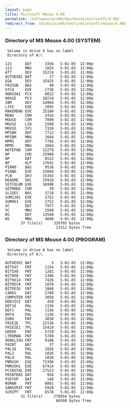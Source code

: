 ```yaml
---
layout: page
title: Microsoft Mouse 4.00
permalink: /software/pcx86/dev/mouse/microsoft/4.00/
redirect_from: /disks/pcx86/tools/microsoft/mouse/4.00/
---
```


### Directory of MS Mouse 4.00 (SYSTEM)

     Volume in drive A has no label
     Directory of A:\

    123      DEF      3356   5-01-85  12:00p
    123      MNU      1024   5-01-85  12:00p
    ATT      DEV     15224   5-01-85  12:00p
    AUTOEXEC BAT        17   5-01-85  12:00p
    EGA      DEV     15425   5-01-85  12:00p
    FRZSUB   BAS        48   5-01-85  12:00p
    GTCO     EXE      2736   5-01-85  12:00p
    HOKUSAI  PCX      8022   5-01-85  12:00p
    HOUSE    PCX     10210   5-01-85  12:00p
    IBM      DEV     14964   5-01-85  12:00p
    LIFE     EXE      2095   5-01-85  12:00p
    MAKEMENU EXE     25180   5-01-85  12:00p
    MENU     COM      2434   5-01-85  12:00p
    MOUSE    COM      7099   5-01-85  12:00p
    MOUSE    LIB      2560   5-01-85  12:00p
    MOUSE    SYS      7326   5-01-85  12:00p
    MPIBM    DEF      7712   5-01-85  12:00p
    MPIBM    MNU      1664   5-01-85  12:00p
    MPMS     DEF      7705   5-01-85  12:00p
    MPMS     MNU      1664   5-01-85  12:00p
    NOTEPAD  COM     12270   5-01-85  12:00p
    NP       COD     25960   5-01-85  12:00p
    NP       DAT      8522   5-01-85  12:00p
    NP       HLP     17641   5-01-85  12:00p
    PIANO    BAS      9536   5-01-85  12:00p
    PIANO    EXE     33044   5-01-85  12:00p
    PLN      DEV     15393   5-01-85  12:00p
    README   DOC     15918   5-01-85  12:00p
    SETCOLOR EXE     16990   5-01-85  12:00p
    SETMODE  COM        39   5-01-85  12:00p
    SLIDES   BAS      3718   5-01-85  12:00p
    SUM1201  EXE      2752   5-01-85  12:00p
    SUM961   EXE      2752   5-01-85  12:00p
    VC       DEF      7977   5-01-85  12:00p
    VC       MNU      2560   5-01-85  12:00p
    WS       DEF     13560   5-01-85  12:00p
    WS       MNU      4608   5-01-85  12:00p
           37 file(s)     329705 bytes
                           13312 bytes free

### Directory of MS Mouse 4.00 (PROGRAM)

     Volume in drive A has no label
     Directory of A:\

    AUTOEXEC BAT         5   5-01-85  12:00p
    BIT5X7   FNT      1154   5-01-85  12:00p
    BIT5X8   FNT      1282   5-01-85  12:00p
    BIT8X8   FNT      2306   5-01-85  12:00p
    BIT9X14  FNT      7426   5-01-85  12:00p
    BITMICR  FNT      1878   5-01-85  12:00p
    BITPEIG  FNT      1866   5-01-85  12:00p
    CARDS    DAT      2789   5-01-85  12:00p
    COMPUTER FNT      3058   5-01-85  12:00p
    DDEVICE  DAT       459   5-01-85  12:00p
    DEF16    PAL      1156   5-01-85  12:00p
    DEF2     PAL      1156   5-01-85  12:00p
    DEF4     PAL      1156   5-01-85  12:00p
    EURO     FNT      3038   5-01-85  12:00p
    FRIEZE   TPL     22136   5-01-85  12:00p
    FRIEZE1  TPL     15410   5-01-85  12:00p
    GREEK    FNT      5729   5-01-85  12:00p
    LTROMAN  FNT      5789   5-01-85  12:00p
    OENGLISH FNT      9108   5-01-85  12:00p
    PAINT    BAT        37   5-01-85  12:00p
    PAL16    PAL      1026   5-01-85  12:00p
    PAL2     PAL      1026   5-01-85  12:00p
    PAL4     PAL      1026   5-01-85  12:00p
    PBRUSH   EXE     72396   5-01-85  12:00p
    PBRUSH1  EXE     67414   5-01-85  12:00p
    PCINSTAL EXE     27523   5-01-85  12:00p
    PRINTERS DAT       950   5-01-85  12:00p
    PSETUP   DAT       148   5-01-85  12:00p
    ROMAN    FNT      8001   5-01-85  12:00p
    SANSERIF FNT      5928   5-01-85  12:00p
    SCRIPT   FNT      6578   5-01-85  12:00p
           31 file(s)     278954 bytes
                           66560 bytes free
